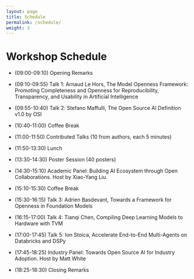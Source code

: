 ```yaml
---
layout: page
title: Schedule
permalink: /schedule/
weight: 3
---
```

# Workshop Schedule
* (09:00-09:10)  Opening Remarks  

* (09:10-09:55)  Talk 1: Arnaud Le Hors, The Model Openness Framework: Promoting Completeness and Openness for Reproducibility, Transparency, and Usability in Artificial Intelligence

* (09:55-10:40)  Talk 2: Stefano Maffulli, The Open Source AI Definition v1.0 by OSI

* (10:40-11:00)  Coffee Break

* (11:00-11:50)  Contributed Talks (10 from authors, each 5 minutes) 

* (11:50-13:30)  Lunch

* (13:30-14:30)  Poster Session (40 posters)

* (14:30-15:10)  Academic Panel: Building AI Ecosystem through Open Collaborations. Host by Xiao-Yang Liu.

* (15:10-15:30)  Coffee Break

* (15:30-16:15)  Talk 3: Adrien Basdevant, Towards a Framework for Openness in Foundation Models

* (16:15-17:00)  Talk 4: Tianqi Chen, Compiling Deep Learning Models to Hardware with TVM

* (17:00-17:45)  Talk 5: Ion Stoica, Accelerate End-to-End Multi-Agents on Databricks and DSPy

* (17:45-18:25)  Industry Panel: Towards Open Source AI for Industry Adoption. Host by Matt White

* (18:25-18:30)  Closing Remarks

